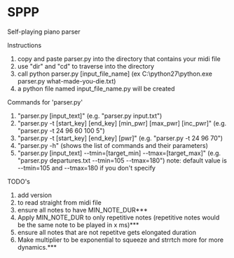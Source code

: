 # SPPP
Self-playing piano parser

Instructions
1. copy and paste parser.py into the directory that contains your midi file
2. use "dir" and "cd" to traverse into the directory
2. call python parser.py [input_file_name] (ex C:\python27\python.exe parser.py what-made-you-die.txt)
3. a python file named input_file_name.py will be created

Commands for 'parser.py'
1. "parser.py [input_text]" (e.g. "parser.py input.txt")
2. "parser.py -t [start_key] [end_key] [min_pwr] [max_pwr] [inc_pwr]" (e.g. "parser.py -t 24 96 60 100 5")
3. "parser.py -t [start_key] [end_key] [pwr]" (e.g. "parser.py -t 24 96 70")
4. "parser.py -h" (shows the list of commands and their parameters)
5. "parser.py [input_text] --tmin=[target_min] --tmax=[target_max]" (e.g. "parser.py departures.txt --tmin=105 --tmax=180")
	note: default value is --tmin=105 and --tmax=180 if you don't specify

TODO's
1. add version
2. to read straight from midi file
3. ensure all notes to have MIN_NOTE_DUR***
4. Apply MIN_NOTE_DUR to only repetitive notes (repetitive notes would be the same note to be played in x ms)***
5. ensure all notes that are not repetitve gets elongated duration
6. Make multiplier to be exponential to squeeze and strrtch more for more dynamics.***
